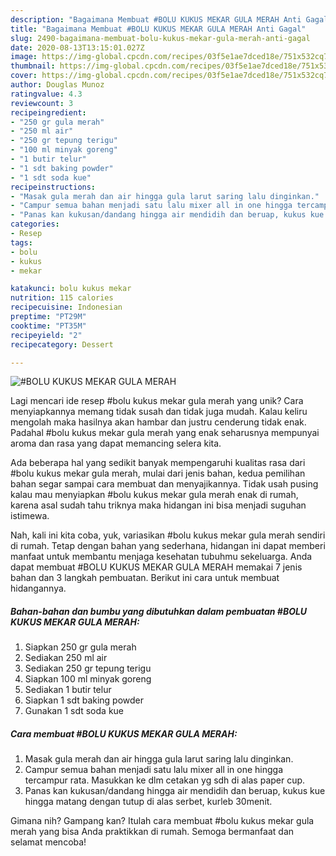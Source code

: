 ```yaml
---
description: "Bagaimana Membuat #BOLU KUKUS MEKAR GULA MERAH Anti Gagal"
title: "Bagaimana Membuat #BOLU KUKUS MEKAR GULA MERAH Anti Gagal"
slug: 2490-bagaimana-membuat-bolu-kukus-mekar-gula-merah-anti-gagal
date: 2020-08-13T13:15:01.027Z
image: https://img-global.cpcdn.com/recipes/03f5e1ae7dced18e/751x532cq70/bolu-kukus-mekar-gula-merah-foto-resep-utama.jpg
thumbnail: https://img-global.cpcdn.com/recipes/03f5e1ae7dced18e/751x532cq70/bolu-kukus-mekar-gula-merah-foto-resep-utama.jpg
cover: https://img-global.cpcdn.com/recipes/03f5e1ae7dced18e/751x532cq70/bolu-kukus-mekar-gula-merah-foto-resep-utama.jpg
author: Douglas Munoz
ratingvalue: 4.3
reviewcount: 3
recipeingredient:
- "250 gr gula merah"
- "250 ml air"
- "250 gr tepung terigu"
- "100 ml minyak goreng"
- "1 butir telur"
- "1 sdt baking powder"
- "1 sdt soda kue"
recipeinstructions:
- "Masak gula merah dan air hingga gula larut saring lalu dinginkan."
- "Campur semua bahan menjadi satu lalu mixer all in one hingga tercampur rata. Masukkan ke dlm cetakan yg sdh di alas paper cup."
- "Panas kan kukusan/dandang hingga air mendidih dan beruap, kukus kue hingga matang dengan tutup di alas serbet, kurleb 30menit."
categories:
- Resep
tags:
- bolu
- kukus
- mekar

katakunci: bolu kukus mekar 
nutrition: 115 calories
recipecuisine: Indonesian
preptime: "PT29M"
cooktime: "PT35M"
recipeyield: "2"
recipecategory: Dessert

---
```



![#BOLU KUKUS MEKAR GULA MERAH](https://img-global.cpcdn.com/recipes/03f5e1ae7dced18e/751x532cq70/bolu-kukus-mekar-gula-merah-foto-resep-utama.jpg)

Lagi mencari ide resep #bolu kukus mekar gula merah yang unik? Cara menyiapkannya memang tidak susah dan tidak juga mudah. Kalau keliru mengolah maka hasilnya akan hambar dan justru cenderung tidak enak. Padahal #bolu kukus mekar gula merah yang enak seharusnya mempunyai aroma dan rasa yang dapat memancing selera kita.



Ada beberapa hal yang sedikit banyak mempengaruhi kualitas rasa dari #bolu kukus mekar gula merah, mulai dari jenis bahan, kedua pemilihan bahan segar sampai cara membuat dan menyajikannya. Tidak usah pusing kalau mau menyiapkan #bolu kukus mekar gula merah enak di rumah, karena asal sudah tahu triknya maka hidangan ini bisa menjadi suguhan istimewa.


Nah, kali ini kita coba, yuk, variasikan #bolu kukus mekar gula merah sendiri di rumah. Tetap dengan bahan yang sederhana, hidangan ini dapat memberi manfaat untuk membantu menjaga kesehatan tubuhmu sekeluarga. Anda dapat membuat #BOLU KUKUS MEKAR GULA MERAH memakai 7 jenis bahan dan 3 langkah pembuatan. Berikut ini cara untuk membuat hidangannya.

<!--inarticleads1-->

##### Bahan-bahan dan bumbu yang dibutuhkan dalam pembuatan #BOLU KUKUS MEKAR GULA MERAH:

1. Siapkan 250 gr gula merah
1. Sediakan 250 ml air
1. Sediakan 250 gr tepung terigu
1. Siapkan 100 ml minyak goreng
1. Sediakan 1 butir telur
1. Siapkan 1 sdt baking powder
1. Gunakan 1 sdt soda kue




<!--inarticleads2-->

##### Cara membuat #BOLU KUKUS MEKAR GULA MERAH:

1. Masak gula merah dan air hingga gula larut saring lalu dinginkan.
1. Campur semua bahan menjadi satu lalu mixer all in one hingga tercampur rata. Masukkan ke dlm cetakan yg sdh di alas paper cup.
1. Panas kan kukusan/dandang hingga air mendidih dan beruap, kukus kue hingga matang dengan tutup di alas serbet, kurleb 30menit.




Gimana nih? Gampang kan? Itulah cara membuat #bolu kukus mekar gula merah yang bisa Anda praktikkan di rumah. Semoga bermanfaat dan selamat mencoba!
